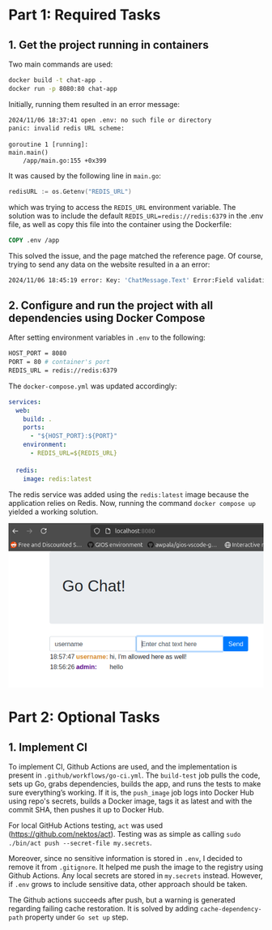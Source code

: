 # Part 1: Required Tasks

## 1. Get the project running in containers

Two main commands are used:
```bash
docker build -t chat-app .
docker run -p 8080:80 chat-app
```

Initially, running them resulted in an error message:
```
2024/11/06 18:37:41 open .env: no such file or directory
panic: invalid redis URL scheme: 

goroutine 1 [running]:
main.main()
	/app/main.go:155 +0x399
```
It was caused by the following line in `main.go`:
```go
redisURL := os.Getenv("REDIS_URL")
```
which was trying to access the `REDIS_URL` environment variable. The solution was to include the default `REDIS_URL=redis://redis:6379` in the .env file, as well as copy this file into the container using the Dockerfile:
```Dockerfile
COPY .env /app
```
This solved the issue, and the page matched the reference page. Of course, trying to send any data on the website resulted in a an error:
```bash
2024/11/06 18:45:19 error: Key: 'ChatMessage.Text' Error:Field validation for 'Text' failed on the 'required' tag
```

## 2. Configure and run the project with all dependencies using Docker Compose

After setting environment variables in `.env` to the following:
```Dockerfile
HOST_PORT = 8080
PORT = 80 # container's port
REDIS_URL = redis://redis:6379
```
The `docker-compose.yml` was updated accordingly:
```yml
services:
  web:
    build: .
    ports:
      - "${HOST_PORT}:${PORT}"
    environment:
      - REDIS_URL=${REDIS_URL}

  redis:
    image: redis:latest
```
The redis service was added using the `redis:latest` image because the application relies on Redis.
Now, running the command `docker compose up` yielded a working solution.

![](images/sol_chat.png)


# Part 2: Optional Tasks

## 1. Implement CI
To implement CI, Github Actions are used, and the implementation is present in `.github/workflows/go-ci.yml`. The `build-test` job pulls the code, sets up Go, grabs dependencies, builds the app, and runs the tests to make sure everything’s working. If it is, the `push_image` job logs into Docker Hub using repo's secrets, builds a Docker image, tags it as latest and with the commit SHA, then pushes it up to Docker Hub. 

For local GitHub Actions testing, `act` was used (https://github.com/nektos/act). Testing was as simple as calling `sudo ./bin/act push --secret-file my.secrets`.

Moreover, since no sensitive information is stored in `.env`, I decided to remove it from `.gitignore`. It helped me push the image to the registry using Github Actions. Any local secrets are stored in `my.secrets` instead. However, if `.env` grows to include sensitive data, other approach should be taken.

The Github actions succeeds after push, but a warning is generated regarding failing cache restoration. It is solved by adding `cache-dependency-path` property under `Go set up` step.